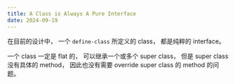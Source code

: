 ```yaml
---
title: A Class is Always A Pure Interface
date: 2024-09-19
---
```


在目前的设计中，
一个 `define-class` 所定义的 class，
都是纯粹的 interface。

一个 class 一定是 flat 的，
可以继承一个或多个 super class，
但是 super class 没有具体的 method，
因此也没有需要 override super class 的 method 的问题。
